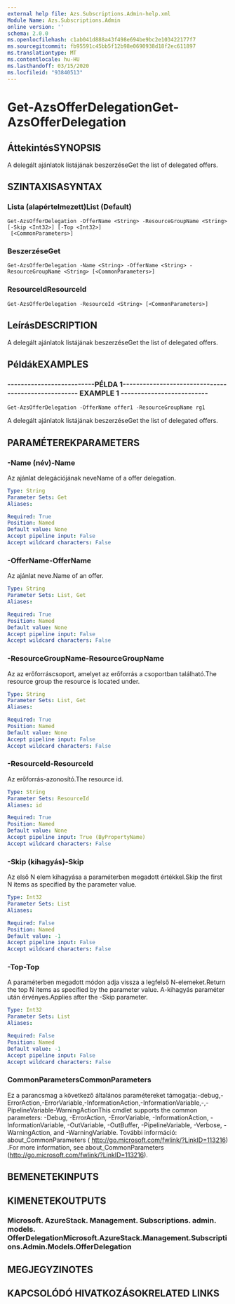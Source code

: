 ```yaml
---
external help file: Azs.Subscriptions.Admin-help.xml
Module Name: Azs.Subscriptions.Admin
online version: ''
schema: 2.0.0
ms.openlocfilehash: c1ab041d888a43f498e694be9bc2e103422177f7
ms.sourcegitcommit: fb95591c45bb5f12b98e0690938d18f2ec611897
ms.translationtype: MT
ms.contentlocale: hu-HU
ms.lasthandoff: 03/15/2020
ms.locfileid: "93840513"
---
```

# <span data-ttu-id="39b16-101">Get-AzsOfferDelegation</span><span class="sxs-lookup"><span data-stu-id="39b16-101">Get-AzsOfferDelegation</span></span>

## <span data-ttu-id="39b16-102">Áttekintés</span><span class="sxs-lookup"><span data-stu-id="39b16-102">SYNOPSIS</span></span>
<span data-ttu-id="39b16-103">A delegált ajánlatok listájának beszerzése</span><span class="sxs-lookup"><span data-stu-id="39b16-103">Get the list of delegated offers.</span></span>

## <span data-ttu-id="39b16-104">SZINTAXISA</span><span class="sxs-lookup"><span data-stu-id="39b16-104">SYNTAX</span></span>

### <span data-ttu-id="39b16-105">Lista (alapértelmezett)</span><span class="sxs-lookup"><span data-stu-id="39b16-105">List (Default)</span></span>
```
Get-AzsOfferDelegation -OfferName <String> -ResourceGroupName <String> [-Skip <Int32>] [-Top <Int32>]
 [<CommonParameters>]
```

### <span data-ttu-id="39b16-106">Beszerzése</span><span class="sxs-lookup"><span data-stu-id="39b16-106">Get</span></span>
```
Get-AzsOfferDelegation -Name <String> -OfferName <String> -ResourceGroupName <String> [<CommonParameters>]
```

### <span data-ttu-id="39b16-107">ResourceId</span><span class="sxs-lookup"><span data-stu-id="39b16-107">ResourceId</span></span>
```
Get-AzsOfferDelegation -ResourceId <String> [<CommonParameters>]
```

## <span data-ttu-id="39b16-108">Leírás</span><span class="sxs-lookup"><span data-stu-id="39b16-108">DESCRIPTION</span></span>
<span data-ttu-id="39b16-109">A delegált ajánlatok listájának beszerzése</span><span class="sxs-lookup"><span data-stu-id="39b16-109">Get the list of delegated offers.</span></span>

## <span data-ttu-id="39b16-110">Példák</span><span class="sxs-lookup"><span data-stu-id="39b16-110">EXAMPLES</span></span>

### <span data-ttu-id="39b16-111">--------------------------PÉLDA 1--------------------------</span><span class="sxs-lookup"><span data-stu-id="39b16-111">-------------------------- EXAMPLE 1 --------------------------</span></span>
```
Get-AzsOfferDelegation -OfferName offer1 -ResourceGroupName rg1
```

<span data-ttu-id="39b16-112">A delegált ajánlatok listájának beszerzése</span><span class="sxs-lookup"><span data-stu-id="39b16-112">Get the list of delegated offers.</span></span>

## <span data-ttu-id="39b16-113">PARAMÉTEREK</span><span class="sxs-lookup"><span data-stu-id="39b16-113">PARAMETERS</span></span>

### <span data-ttu-id="39b16-114">-Name (név)</span><span class="sxs-lookup"><span data-stu-id="39b16-114">-Name</span></span>
<span data-ttu-id="39b16-115">Az ajánlat delegációjának neve</span><span class="sxs-lookup"><span data-stu-id="39b16-115">Name of a offer delegation.</span></span>

```yaml
Type: String
Parameter Sets: Get
Aliases:

Required: True
Position: Named
Default value: None
Accept pipeline input: False
Accept wildcard characters: False
```

### <span data-ttu-id="39b16-116">-OfferName</span><span class="sxs-lookup"><span data-stu-id="39b16-116">-OfferName</span></span>
<span data-ttu-id="39b16-117">Az ajánlat neve.</span><span class="sxs-lookup"><span data-stu-id="39b16-117">Name of an offer.</span></span>

```yaml
Type: String
Parameter Sets: List, Get
Aliases:

Required: True
Position: Named
Default value: None
Accept pipeline input: False
Accept wildcard characters: False
```

### <span data-ttu-id="39b16-118">-ResourceGroupName</span><span class="sxs-lookup"><span data-stu-id="39b16-118">-ResourceGroupName</span></span>
<span data-ttu-id="39b16-119">Az az erőforráscsoport, amelyet az erőforrás a csoportban található.</span><span class="sxs-lookup"><span data-stu-id="39b16-119">The resource group the resource is located under.</span></span>

```yaml
Type: String
Parameter Sets: List, Get
Aliases:

Required: True
Position: Named
Default value: None
Accept pipeline input: False
Accept wildcard characters: False
```

### <span data-ttu-id="39b16-120">-ResourceId</span><span class="sxs-lookup"><span data-stu-id="39b16-120">-ResourceId</span></span>
<span data-ttu-id="39b16-121">Az erőforrás-azonosító.</span><span class="sxs-lookup"><span data-stu-id="39b16-121">The resource id.</span></span>

```yaml
Type: String
Parameter Sets: ResourceId
Aliases: id

Required: True
Position: Named
Default value: None
Accept pipeline input: True (ByPropertyName)
Accept wildcard characters: False
```

### <span data-ttu-id="39b16-122">-Skip (kihagyás)</span><span class="sxs-lookup"><span data-stu-id="39b16-122">-Skip</span></span>
<span data-ttu-id="39b16-123">Az első N elem kihagyása a paraméterben megadott értékkel.</span><span class="sxs-lookup"><span data-stu-id="39b16-123">Skip the first N items as specified by the parameter value.</span></span>

```yaml
Type: Int32
Parameter Sets: List
Aliases:

Required: False
Position: Named
Default value: -1
Accept pipeline input: False
Accept wildcard characters: False
```

### <span data-ttu-id="39b16-124">-Top</span><span class="sxs-lookup"><span data-stu-id="39b16-124">-Top</span></span>
<span data-ttu-id="39b16-125">A paraméterben megadott módon adja vissza a legfelső N-elemeket.</span><span class="sxs-lookup"><span data-stu-id="39b16-125">Return the top N items as specified by the parameter value.</span></span>
<span data-ttu-id="39b16-126">A-kihagyás paraméter után érvényes.</span><span class="sxs-lookup"><span data-stu-id="39b16-126">Applies after the -Skip parameter.</span></span>

```yaml
Type: Int32
Parameter Sets: List
Aliases:

Required: False
Position: Named
Default value: -1
Accept pipeline input: False
Accept wildcard characters: False
```

### <span data-ttu-id="39b16-127">CommonParameters</span><span class="sxs-lookup"><span data-stu-id="39b16-127">CommonParameters</span></span>
<span data-ttu-id="39b16-128">Ez a parancsmag a következő általános paramétereket támogatja:-debug,-ErrorAction,-ErrorVariable,-InformationAction,-InformationVariable,-,-PipelineVariable-WarningAction</span><span class="sxs-lookup"><span data-stu-id="39b16-128">This cmdlet supports the common parameters: -Debug, -ErrorAction, -ErrorVariable, -InformationAction, -InformationVariable, -OutVariable, -OutBuffer, -PipelineVariable, -Verbose, -WarningAction, and -WarningVariable.</span></span> <span data-ttu-id="39b16-129">További információ: about_CommonParameters ( http://go.microsoft.com/fwlink/?LinkID=113216) .</span><span class="sxs-lookup"><span data-stu-id="39b16-129">For more information, see about_CommonParameters (http://go.microsoft.com/fwlink/?LinkID=113216).</span></span>

## <span data-ttu-id="39b16-130">BEMENETEK</span><span class="sxs-lookup"><span data-stu-id="39b16-130">INPUTS</span></span>

## <span data-ttu-id="39b16-131">KIMENETEK</span><span class="sxs-lookup"><span data-stu-id="39b16-131">OUTPUTS</span></span>

### <span data-ttu-id="39b16-132">Microsoft. AzureStack. Management. Subscriptions. admin. models. OfferDelegation</span><span class="sxs-lookup"><span data-stu-id="39b16-132">Microsoft.AzureStack.Management.Subscriptions.Admin.Models.OfferDelegation</span></span>

## <span data-ttu-id="39b16-133">MEGJEGYZI</span><span class="sxs-lookup"><span data-stu-id="39b16-133">NOTES</span></span>

## <span data-ttu-id="39b16-134">KAPCSOLÓDÓ HIVATKOZÁSOK</span><span class="sxs-lookup"><span data-stu-id="39b16-134">RELATED LINKS</span></span>

